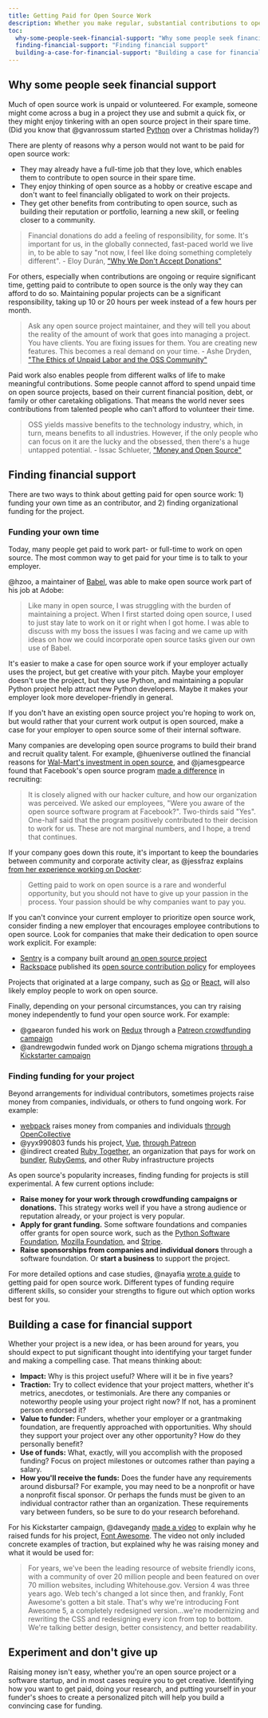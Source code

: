 ```yaml
---
title: Getting Paid for Open Source Work
description: Whether you make regular, substantial contributions to open source, or you're just considering your first contribution, you may start to wonder whether anybody gets paid to work on open source.
toc:
  why-some-people-seek-financial-support: "Why some people seek financial support"
  finding-financial-support: "Finding financial support"
  building-a-case-for-financial-support: "Building a case for financial support"
---
```


## Why some people seek financial support

Much of open source work is unpaid or volunteered. For example, someone might come across a bug in a project they use and submit a quick fix, or they might enjoy tinkering with an open source project in their spare time. (Did you know that @gvanrossum started [Python](https://github.com/python) over a Christmas holiday?)

There are plenty of reasons why a person would not want to be paid for open source work:

* They may already have a full-time job that they love, which enables them to contribute to open source in their spare time.
* They enjoy thinking of open source as a hobby or creative escape and don't want to feel financially obligated to work on their projects.
* They get other benefits from contributing to open source, such as building their reputation or portfolio, learning a new skill, or feeling closer to a community.

> Financial donations do add a feeling of responsibility, for some. It's important for us, in the globally connected, fast-paced world we live in, to be able to say "not now, I feel like doing something completely different". - Eloy Durán, ["Why We Don't Accept Donations"](http://blog.cocoapods.org/Why-we-dont-accept-donations/)

For others, especially when contributions are ongoing or require significant time, getting paid to contribute to open source is the only way they can afford to do so. Maintaining popular projects can be a significant responsibility, taking up 10 or 20 hours per week instead of a few hours per month.

> Ask any open source project maintainer, and they will tell you about the reality of the amount of work that goes into managing a project. You have clients. You are fixing issues for them. You are creating new features. This becomes a real demand on your time. - Ashe Dryden, ["The Ethics of Unpaid Labor and the OSS Community"](https://www.ashedryden.com/blog/the-ethics-of-unpaid-labor-and-the-oss-community)

Paid work also enables people from different walks of life to make meaningful contributions. Some people cannot afford to spend unpaid time on open source projects, based on their current financial position, debt, or family or other caretaking obligations. That means the world never sees contributions from talented people who can't afford to volunteer their time.

> OSS yields massive benefits to the technology industry, which, in turn, means benefits to all industries. However, if the only people who can focus on it are the lucky and the obsessed, then there's a huge untapped potential. - Issac Schlueter, ["Money and Open Source"](https://medium.com/open-source-life/money-and-open-source-d44a1953749c#.ftnd5qez0)

## Finding financial support

There are two ways to think about getting paid for open source work: 1) funding your own time as an contributor, and 2) finding organizational funding for the project.

### Funding your own time

Today, many people get paid to work part- or full-time to work on open source. The most common way to get paid for your time is to talk to your employer.

@hzoo, a maintainer of [Babel](https://github.com/babel/babel), was able to make open source work part of his job at Adobe:

> Like many in open source, I was struggling with the burden of maintaining a project. When I first started doing open source, I used to just stay late to work on it or right when I got home. I was able to discuss with my boss the issues I was facing and we came up with ideas on how we could incorporate open source tasks given our own use of Babel.

It's easier to make a case for open source work if your employer actually uses the project, but get creative with your pitch. Maybe your employer doesn't use the project, but they use Python, and maintaining a popular Python project help attract new Python developers. Maybe it makes your employer look more developer-friendly in general.

If you don't have an existing open source project you're hoping to work on, but would rather that your current work output is open sourced, make a case for your employer to open source some of their internal software.

Many companies are developing open source programs to build their brand and recruit quality talent. For example, @hueniverse outlined the financial reasons for [Wal-Mart's investment in open source](https://hueniverse.com/2014/08/15/open-source-aint-charity/), and @jamesgpearce found that Facebook's open source program [made a difference](https://opensource.com/business/14/10/head-of-open-source-facebook-oscon) in recruiting:

> It is closely aligned with our hacker culture, and how our organization was perceived. We asked our employees, "Were you aware of the open source software program at Facebook?". Two-thirds said "Yes". One-half said that the program positively contributed to their decision to work for us. These are not marginal numbers, and I hope, a trend that continues.

If your company goes down this route, it's important to keep the boundaries between community and corporate activity clear, as @jessfraz explains [from her experience working on Docker](https://blog.jessfraz.com/post/blurred-lines/):

> Getting paid to work on open source is a rare and wonderful opportunity, but you should not have to give up your passion in the process. Your passion should be why companies want to pay you.

If you can't convince your current employer to prioritize open source work, consider finding a new employer that encourages employee contributions to open source. Look for companies that make their dedication to open source work explicit. For example:

* [Sentry](https://sentry.io/welcome/) is a company built around [an open source project](https://github.com/getsentry/sentry)
* [Rackspace](https://www.rackspace.com/en-us) published its [open source contribution policy](https://blog.rackspace.com/rackspaces-policy-on-contributing-to-open-source/) for employees

Projects that originated at a large company, such as [Go](https://github.com/golang) or [React](https://github.com/facebook/react), will also likely employ people to work on open source.

Finally, depending on your personal circumstances, you can try raising money independently to fund your open source work. For example:

* @gaearon funded his work on [Redux](https://github.com/reactjs/redux) through a [Patreon crowdfunding campaign](http://redux.js.org/)
* @andrewgodwin funded work on Django schema migrations [through a Kickstarter campaign](https://www.kickstarter.com/projects/andrewgodwin/schema-migrations-for-django)

### Finding funding for your project

Beyond arrangements for individual contributors, sometimes projects raise money from companies, individuals, or others to fund ongoing work. For example:

* [webpack](https://github.com/webpack) raises money from companies and individuals [through OpenCollective](https://opencollective.com/webpack)
* @yyx990803 funds his project, [Vue](https://github.com/vuejs/vue), [through Patreon](https://github.com/open-source/stories/yyx990803)
* @indirect created [Ruby Together](https://rubytogether.org/), an organization that pays for work on [bundler](https://github.com/bundler/bundler), [RubyGems](https://github.com/rubygems/rubygems), and other Ruby infrastructure projects

As open source's popularity increases, finding funding for projects is still experimental. A few current options include:

* **Raise money for your work through crowdfunding campaigns or donations.** This strategy works well if you have a strong audience or reputation already, or your project is very popular.
* **Apply for grant funding.** Some software foundations and companies offer grants for open source work, such as the [Python Software Foundation](https://www.python.org/psf/grants/), [Mozilla Foundation](https://www.mozilla.org/en-US/grants/), and [Stripe](https://stripe.com/blog/open-source-retreat-2016).
* **Raise sponsorships from companies and individual donors** through a software foundation. Or **start a business** to support the project.

For more detailed options and case studies, @nayafia [wrote a guide](https://github.com/nayafia/lemonade-stand) to getting paid for open source work. Different types of funding require different skills, so consider your strengths to figure out which option works best for you.

## Building a case for financial support

Whether your project is a new idea, or has been around for years, you should expect to put significant thought into identifying your target funder and making a compelling case. That means thinking about:

* **Impact:** Why is this project useful? Where will it be in five years?
* **Traction:** Try to collect evidence that your project matters, whether it's metrics, anecdotes, or testimonials. Are there any companies or noteworthy people using your project right now? If not, has a prominent person endorsed it?
* **Value to funder:** Funders, whether your employer or a grantmaking foundation, are frequently approached with opportunities. Why should they support your project over any other opportunity? How do they personally benefit?
* **Use of funds:** What, exactly, will you accomplish with the proposed funding? Focus on project milestones or outcomes rather than paying a salary.
* **How you'll receive the funds:** Does the funder have any requirements around disbursal? For example, you may need to be a nonprofit or have a nonprofit fiscal sponsor. Or perhaps the funds must be given to an individual contractor rather than an organization. These requirements vary between funders, so be sure to do your research beforehand.

For his Kickstarter campaign, @davegandy [made a video](https://www.kickstarter.com/projects/232193852/font-awesome-5) to explain why he raised funds for his project, [Font Awesome](https://github.com/FortAwesome/Font-Awesome). The video not only included concrete examples of traction, but explained why he was raising money and what it would be used for:

> For years, we've been the leading resource of website friendly icons, with a community of over 20 million people and been featured on over 70 million websites, including Whitehouse.gov. Version 4 was three years ago. Web tech's changed a lot since then, and frankly, Font Awesome's gotten a bit stale. That's why we're introducing Font Awesome 5, a completely redesigned version...we're modernizing and rewriting the CSS and redesigning every icon from top to bottom. We're talking better design, better consistency, and better readability.

## Experiment and don't give up

Raising money isn't easy, whether you're an open source project or a software startup, and in most cases require you to get creative. Identifying how you want to get paid, doing your research, and putting yourself in your funder's shoes to create a personalized pitch will help you build a convincing case for funding.
